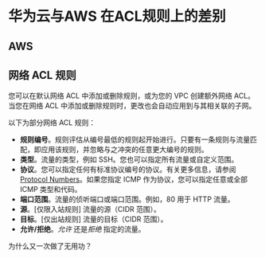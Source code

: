 # 华为云与AWS 在ACL规则上的差别

## AWS

## 网络 ACL 规则

您可以在默认网络 ACL 中添加或删除规则，或为您的 VPC 创建额外网络 ACL。当您在网络 ACL 中添加或删除规则时，更改也会自动应用到与其相关联的子网。

以下为部分网络 ACL 规则：

- **规则编号**。规则评估从编号最低的规则起开始进行。只要有一条规则与流量匹配，即应用该规则，并忽略与之冲突的任意更大编号的规则。
- **类型**。流量的类型，例如 SSH。您也可以指定所有流量或自定义范围。
- **协议**。您可以指定任何有标准协议编号的协议。有关更多信息，请参阅[Protocol Numbers](http://www.iana.org/assignments/protocol-numbers/protocol-numbers.xhtml)。如果您指定 ICMP 作为协议，您可以指定任意或全部 ICMP 类型和代码。
- **端口范围**。流量的侦听端口或端口范围。例如，80 用于 HTTP 流量。
- **源**。[仅限入站规则] 流量的源（CIDR 范围）。
- **目标**。[仅出站规则] 流量的目标（CIDR 范围）。
- **允许/拒绝**。*允许* 还是*拒绝* 指定的流量。

为什么又一次做了无用功？

